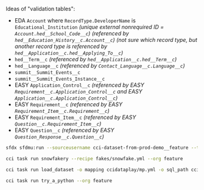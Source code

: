 Ideas of "validation tables":

- EDA `Account` where `RecordType.DeveloperName` is `Educational_Institution` _(unique external nonrequired ID = `Account.hed__School_Code__c`)_ _(referenced by `hed__Education_History__c.Account__c`)_ _(not sure which record type, but another record type is referenced by `hed__Application__c.hed__Applying_To__c`)_
- `hed__Term__c` _(referenced by `hed__Application__c.hed__Term__c`)_
- `hed__Language__c` _(referenced by `Contact_Language__c.Language__c`)_
- `summit__Summit_Events__c`
- `summit__Summit_Events_Instance__c`
- EASY `Application_Control__c` _(referenced by EASY `Requirement__c.Application_Control__c` and EASY `Application__c.Application_Control__c`)_
- EASY `Requirement__c` _(referenced by EASY `Requirement_Item__c.Requirement__c`)_
- EASY `Requirement_Item__c` _(referenced by EASY `Question__c.Requirement_Item__c`)_
- EASY `Question__c` _(referenced by EASY `Question_Response__c.Question__c`)_


```sh
sfdx sfdmu:run --sourceusername cci-dataset-from-prod-demo__feature --targetusername csvfile
```

```sh
cci task run snowfakery --recipe fakes/snowfake.yml --org feature
```

```sh
cci task run load_dataset -o mapping ccidataplay/mp.yml -o sql_path ccidataplay/dt.sql --org feature
```

```sh
cci task run try_a_python --org feature
```